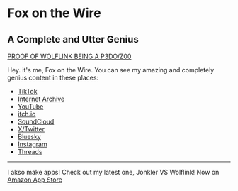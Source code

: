 # Fox on the Wire
## A Complete and Utter Genius
[PROOF OF WOLFLINK BEING A P3DO/Z00](https://archive.org/details/wolflink-info)



Hey. it's me, Fox on the Wire. You can see my amazing and completely genius content in these places:

- [TikTok](https://tiktok.com/@foxonthewire2)
- [Internet Archive](https://archive.org/details/@foxonthewire)
- [YouTube](https://youtube.com/@foxonthewire?si=IzA3N9-Gs_7IicjH)
- [itch.io](https://foxonthewire.itch.io/)
- [SoundCloud](https://on.soundcloud.com/Xnfuy)
- [X/Twitter](https://x.com/foxonthewire)
- [Bluesky](https://bsky.app/profile/foxonthewire.bsky.social)
- [Instagram](https://www.instagram.com/foxonthewire?igsh=YTUzY2o2dzZ6emJm)
- [Threads](https://www.threads.net/@foxonthewire)


---

I akso make apps! Check out my latest one, Jonkler VS Wolflink! Now on [Amazon App Store](https://www.amazon.com/dp/B0DJ1YQBGL/ref=apps_sf_sta)
